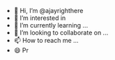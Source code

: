 - 👋 Hi, I’m @ajayrighthere
- 👀 I’m interested in 
- 🌱 I’m currently learning ...
- 💞️ I’m looking to collaborate on ...
- 📫 How to reach me ...
- 😄 Pr

<!---
ajayrighthere/ajayrighthere is a ✨ special ✨ repository because its `README.md` (this file) appears on your GitHub profile.
You can click the Preview link to take a look at your changes.
--->
